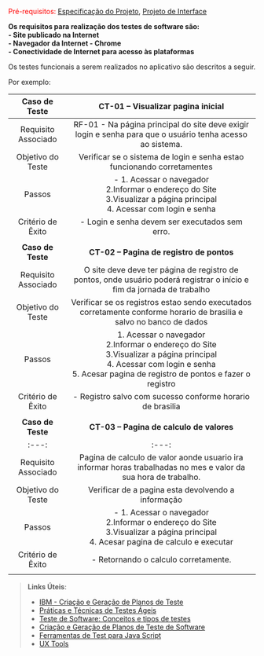 <span style="color:red">Pré-requisitos: <a href="2-Especificação do Projeto.md"> Especificação do Projeto</a></span>, <a href="3-Projeto de Interface.md"> Projeto de Interface</a>

**Os requisitos para realização dos testes de software são:<br> 
    - Site publicado na Internet <br> 
    - Navegador da Internet - Chrome <br> 
    - Conectividade de Internet para acesso às plataformas** <br> 

Os testes funcionais a serem realizados no aplicativo são descritos a seguir.


Por exemplo:

| **Caso de Teste** 	| **CT-01 – Visualizar pagina inicial** 	|
|:---:	|:---:	|
|	Requisito Associado 	|RF-01 - Na página principal do site deve exigir login e senha para que o usuário tenha acesso ao sistema. |
| Objetivo do Teste 	| Verificar se o sistema de login e senha estao funcionando corretamentes |
| Passos 	| - 1. Acessar o navegador <br> 2.Informar o endereço do Site <br> 3.Visualizar a página principal <br> 4. Acessar com login e senha 
|Critério de Êxito | - Login e senha devem ser executados sem erro. |
|  	|  	|
| **Caso de Teste**	| **CT-02 – Pagina de registro de pontos**	|
|Requisito Associado | O site deve deve ter página de registro de pontos, onde usuário poderá registrar o início e fim da jornada de trabalho|
| Objetivo do Teste 	| Verificar se os registros estao sendo executados corretamente conforme horario de brasilia e salvo no banco de dados |
| Passos 	| 1. Acessar o navegador <br> 2.Informar o endereço do Site <br> 3.Visualizar a página principal <br> 4. Acessar com login e senha <br> 5. Acesar pagina de registro de pontos e fazer o registro |
|Critério de Êxito | - Registro salvo com sucesso conforme horario de brasilia |
|  	|  	|
**Caso de Teste** 	| **CT-03 – Pagina de calculo de valores** 	|
|:---:	|:---:	|
|	Requisito Associado 	| Pagina de calculo de valor aonde usuario ira informar horas trabalhadas no mes e valor da sua hora de trabalho. |
| Objetivo do Teste 	| Verificar de a pagina esta devolvendo a informação |
| Passos 	| - 1. Acessar o navegador <br> 2.Informar o endereço do Site <br> 3.Visualizar a página principal <br> 4. Acesar pagina de calculo e executar
|Critério de Êxito | - Retornando o calculo corretamente. |
|  	|  	|





 
> **Links Úteis**:
> - [IBM - Criação e Geração de Planos de Teste](https://www.ibm.com/developerworks/br/local/rational/criacao_geracao_planos_testes_software/index.html)
> - [Práticas e Técnicas de Testes Ágeis](http://assiste.serpro.gov.br/serproagil/Apresenta/slides.pdf)
> -  [Teste de Software: Conceitos e tipos de testes](https://blog.onedaytesting.com.br/teste-de-software/)
> - [Criação e Geração de Planos de Teste de Software](https://www.ibm.com/developerworks/br/local/rational/criacao_geracao_planos_testes_software/index.html)
> - [Ferramentas de Test para Java Script](https://geekflare.com/javascript-unit-testing/)
> - [UX Tools](https://uxdesign.cc/ux-user-research-and-user-testing-tools-2d339d379dc7)
